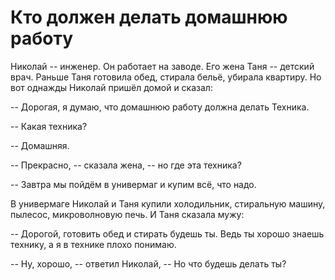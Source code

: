 # Кто должен делать домашнюю работу

Николай -- инженер. Он работает на заводе.
Его жена Таня -- детский врач. Раньше Таня
готовила обед, стирала бельё, убирала квартиру.
Но вот однажды Николай пришёл домой и сказал:

-- Дорогая, я думаю, что домашнюю работу должна
делать Техника.

-- Какая техника?

-- Домашняя.

-- Прекрасно, -- сказала жена, -- но где эта техника?

-- Завтра мы пойдём в универмаг и купим всё, что надо.

В универмаге Николай и Таня купили холодильник,
стиральную машину, пылесос, микроволновую печь.
И Таня сказала мужу:

-- Дорогой, готовить обед и стирать будешь ты.
Ведь ты хорошо знаешь технику, а я в технике
плохо понимаю.

-- Ну, хорошо, -- ответил Николай, -- Но что
будешь делать ты?